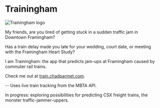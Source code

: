 # Trainingham

![Trainingham logo](https://s3.amazonaws.com/trainingham-s3/logo.jpg)

My friends, are you tired of getting stuck in a sudden traffic jam in Downtown Framingham? 

Has a train delay made you late for your wedding, court date, or meeting with the Framingham Heart Study?

I am Trainingham: the app that predicts jam-ups at Framingham caused by commuter rail trains.

Check me out at [train.chadparmet.com](http://train.chadparmet.com).

--
Uses live train tracking from the MBTA API.

In progress: exploring possibilities for predicting CSX freight trains, the monster traffic-jammer-uppers.